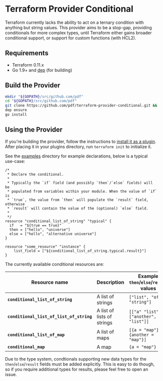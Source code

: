 # Terraform Provider Conditional
Terraform currently lacks the ability to act on a ternary condition with anything but string values. This provider aims to be a stop-gap, providing conditionals for more complex types, until Terraform either gains broader conditional support, or support for custom functions (with HCL2).

## Requirements
- Terraform 0.11.x
- Go 1.9+ and [dep](https://github.com/golang/dep) (for building)

## Build the Provider
```bash
mkdir "${GOPATH}/src/github.com/pdf"
cd "${GOPATH}/src/github.com/pdf"
git clone https://github.com/pdf/terraform-provider-conditional.git && cd $_
dep ensure
go install
```

## Using the Provider
If you're building the provider, follow the instructions to [install it as a plugin](https://www.terraform.io/docs/plugins/basics.html#installing-a-plugin). After placing it in your plugins directory, run `terraform init` to initialize it.

See the [examples](https://github.com/pdf/terraform-provider-conditional/tree/master/examples) directory for example declarations, below is a typical use-case:

```hcl
/*
 * Declare the conditional.
 *
 * Typically the `if` field (and possibly `then`/`else` fields) will be
 * populated from variables within your module. When the value of `if` is
 * `true`, the value from `then` will populate the `result` field, otherwise
 * `result` will contain the value of the (optional) `else` field.
 *
 */
resource "conditional_list_of_string" "typical" {
  if   = "${true == true}"
  then = ["hello", "universe"]
  else = ["hello", "alternative universe"]
}

resource "some_resource" "instance" {
	list_field = ["${conditional_list_of_string.typical.result}"]
}
```

The currently available conditional resources are:

| Resource name | Description | Example `then`/`else`/`result` values |
|---------------|-------------|----------------|
| **`conditional_list_of_string`** | A list of strings | `["list", "of", "string"]` |
| **`conditional_list_of_list_of_string`** | A list of lists of strings | `[["a" "list"], ["another", "list"]]` |
| **`conditional_list_of_map`** | A list of maps | `[{a = "map"}, {another = "map"}]` |
| **`conditional_map`** | A map | `{a = "map"}` |

Due to the type system, condtionals supporting new data types for the `then`/`else`/`result` fields must be added explicitly.  This is easy to do though, so if you require additional types for results, please feel free to open an issue.
